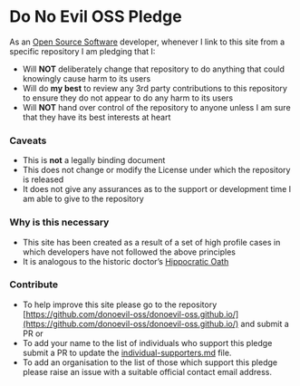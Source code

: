 # Do No Evil OSS Pledge

As an [Open Source Software](https://en.wikipedia.org/wiki/Open-source_software) developer, whenever I link to this site from a specific repository I am pledging that I:

* Will **NOT** deliberately change that repository to do anything that could knowingly cause harm to its users
* Will do **my best** to review any 3rd party contributions to this repository to ensure they do not appear to do any harm to its users
* Will **NOT** hand over control of the repository to anyone unless I am sure that they have its best interests at heart

### Caveats

* This is **not** a legally binding document
* This does not change or modify the License under which the repository is released
* It does not give any assurances as to the support or development time I am able to give to the repository

### Why is this necessary

* This site has been created as a result of a set of high profile cases in which developers have not followed the above principles
* It is analogous to the historic doctor’s [Hippocratic Oath](https://en.wikipedia.org/wiki/Hippocratic_Oath)

### Contribute

* To help improve this site please go to the repository [https://github.com/donoevil-oss/donoevil-oss.github.io/](https://github.com/donoevil-oss/donoevil-oss.github.io/) and submit a PR or 
* To add your name to the list of individuals who support this pledge submit a PR to update the [individual-supporters.md](https://github.com/donoevil-oss/donoevil-oss.github.io/blob/main/individual-supporters.md) file.
* To add an organisation to the list of those which support this pledge please raise an issue with a suitable official contact email address.
